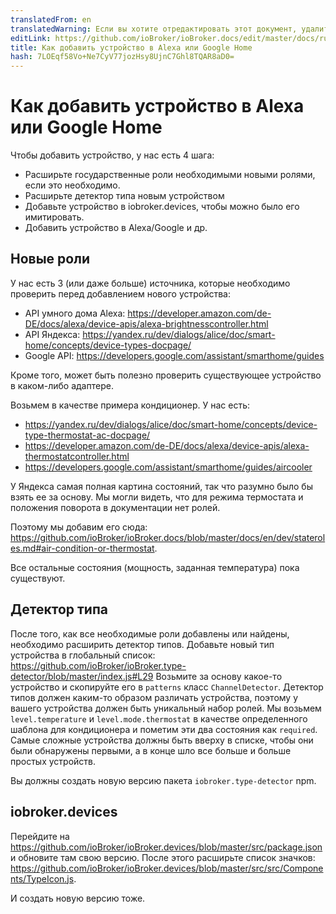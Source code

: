 ```yaml
---
translatedFrom: en
translatedWarning: Если вы хотите отредактировать этот документ, удалите поле «translationFrom», в противном случае этот документ будет снова автоматически переведен
editLink: https://github.com/ioBroker/ioBroker.docs/edit/master/docs/ru/dev/adddevice.md
title: Как добавить устройство в Alexa или Google Home
hash: 7LOEqf58Vo+Ne7CyV77jozHsy8UjnC7Ghl8TQAR8aD0=
---
```

# Как добавить устройство в Alexa или Google Home
Чтобы добавить устройство, у нас есть 4 шага:

- Расширьте государственные роли необходимыми новыми ролями, если это необходимо.
- Расширьте детектор типа новым устройством
- Добавьте устройство в iobroker.devices, чтобы можно было его имитировать.
- Добавить устройство в Alexa/Google и др.

## Новые роли
У нас есть 3 (или даже больше) источника, которые необходимо проверить перед добавлением нового устройства:

- API умного дома Alexa: https://developer.amazon.com/de-DE/docs/alexa/device-apis/alexa-brightnesscontroller.html
- API Яндекса: https://yandex.ru/dev/dialogs/alice/doc/smart-home/concepts/device-types-docpage/
- Google API: https://developers.google.com/assistant/smarthome/guides

Кроме того, может быть полезно проверить существующее устройство в каком-либо адаптере.

Возьмем в качестве примера кондиционер. У нас есть:

- https://yandex.ru/dev/dialogs/alice/doc/smart-home/concepts/device-type-thermostat-ac-docpage/
- https://developer.amazon.com/de-DE/docs/alexa/device-apis/alexa-thermostatcontroller.html
- https://developers.google.com/assistant/smarthome/guides/aircooler

У Яндекса самая полная картина состояний, так что разумно было бы взять ее за основу.
Мы могли видеть, что для режима термостата и положения поворота в документации нет ролей.

Поэтому мы добавим его сюда: https://github.com/ioBroker/ioBroker.docs/blob/master/docs/en/dev/stateroles.md#air-condition-or-thermostat.

Все остальные состояния (мощность, заданная температура) пока существуют.

## Детектор типа
После того, как все необходимые роли добавлены или найдены, необходимо расширить детектор типов.
Добавьте новый тип устройства в глобальный список: https://github.com/ioBroker/ioBroker.type-detector/blob/master/index.js#L29 Возьмите за основу какое-то устройство и скопируйте его в `patterns` класс `ChannelDetector`.
Детектор типов должен каким-то образом различать устройства, поэтому у вашего устройства должен быть уникальный набор ролей.
Мы возьмем `level.temperature` и `level.mode.thermostat` в качестве определенного шаблона для кондиционера и пометим эти два состояния как `required`.
Самые сложные устройства должны быть вверху в списке, чтобы они были обнаружены первыми, а в конце шло все больше и больше простых устройств.

Вы должны создать новую версию пакета `iobroker.type-detector` npm.

 ## iobroker.devices
Перейдите на https://github.com/ioBroker/ioBroker.devices/blob/master/src/package.json и обновите там свою версию.
После этого расширьте список значков: https://github.com/ioBroker/ioBroker.devices/blob/master/src/src/Components/TypeIcon.js.

 И создать новую версию тоже.